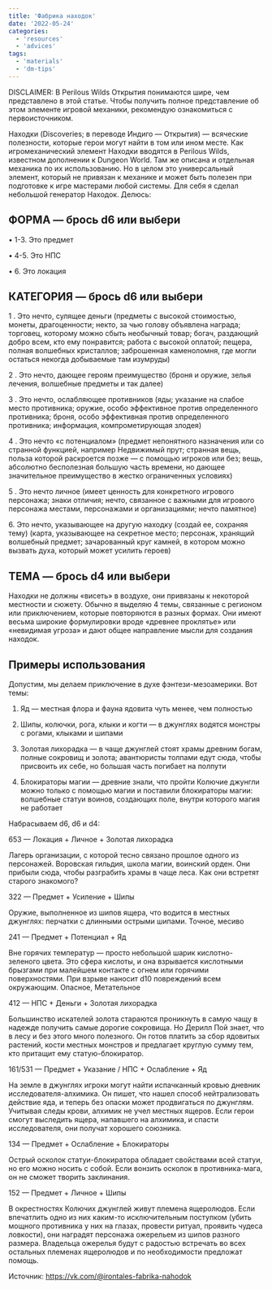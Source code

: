 ```yaml
---
title: 'Фабрика находок'
date: '2022-05-24'
categories:
  - 'resources'
  - 'advices'
tags:
  - 'materials'
  - 'dm-tips'
---
```


DISCLAIMER: В Perilous Wilds Открытия понимаются шире, чем представлено в этой статье. Чтобы получить полное представление об этом элементе игровой механики, рекомендую ознакомиться с первоисточником.

Находки (Discoveries; в переводе Индиго — Открытия) — всяческие полезности, которые герои могут найти в том или ином месте. Как игромеханический элемент Находки вводятся в Perilous Wilds, известном дополнении к Dungeon World. Там же описана и отдельная механика по их использованию. Но в целом это универсальный элемент, который не привязан к механике и может быть полезен при подготовке к игре мастерами любой системы. Для себя я сделал небольшой генератор Находок. Делюсь:

## ФОРМА — брось d6 или выбери

• 1-3. Это предмет

• 4-5. Это НПС

• 6. Это локация

## КАТЕГОРИЯ — брось d6 или выбери

1 . Это нечто, сулящее деньги (предметы с высокой стоимостью, монеты, драгоценности; некто, за чью голову объявлена награда; торговец, которому можно сбыть необычный товар; богач, раздающий добро всем, кто ему понравится; работа с высокой оплатой; пещера, полная волшебных кристаллов; заброшенная каменоломня, где могли остаться некогда добываемые там изумруды)

2 . Это нечто, дающее героям преимущество (броня и оружие, зелья лечения, волшебные предметы и так далее)

3 . Это нечто, ослабляющее противников (яды; указание на слабое место противника; оружие, особо эффективное против определенного противника; броня, особо эффективная против определенного противника; информация, компрометирующая злодея)

4 . Это нечто «с потенциалом» (предмет непонятного назначения или со странной функцией, например Недвижимый прут; странная вещь, польза которой раскроется позже — с помощью игроков или без; вещь, абсолютно бесполезная большую часть времени, но дающее значительное преимущество в жестко ограниченных условиях)

5 . Это нечто личное (имеет ценность для конкретного игрового персонажа; знаки отличия; нечто, связанное с важными для игрового персонажа местами, персонажами и организациями; нечто памятное)

6\. Это нечто, указывающее на другую находку (создай ее, сохраняя тему) (карта, указывающее на секретное место; персонаж, хранящий волшебный предмет; зачарованный круг камней, в котором можно вызвать духа, который может усилить героев)

## ТЕМА — брось d4 или выбери

Находки не должны «висеть» в воздухе, они привязаны к некоторой местности и сюжету. Обычно я выделяю 4 темы, связанные с регионом или приключением, которые повторяются в разных формах. Они имеют весьма широкие формулировки вроде «древнее проклятье» или «невидимая угроза» и дают общее направление мысли для создания находок.

## Примеры использования

Допустим, мы делаем приключение в духе фэнтези-мезоамерики. Вот темы:

1. Яд — местная флора и фауна ядовита чуть менее, чем полностью

2. Шипы, колючки, рога, клыки и когти — в джунглях водятся монстры с рогами, клыками и шипами

3. Золотая лихорадка — в чаще джунглей стоят храмы древним богам, полные сокровищ и золота; авантюристы толпами едут сюда, чтобы присвоить их себе, но большая часть погибает на полпути

4. Блокираторы магии — древние знали, что пройти Колючие джунгли можно только с помощью магии и поставили блокираторы магии: волшебные статуи воинов, создающих поле, внутри которого магия не работает

Набрасываем d6, d6 и d4:

653 — Локация + Личное + Золотая лихорадка

Лагерь организации, с которой тесно связано прошлое одного из персонажей. Воровская гильдия, школа магии, воинский орден. Они прибыли сюда, чтобы разграбить храмы в чаще леса. Как они встретят старого знакомого?

322 — Предмет + Усиление + Шипы

Оружие, выполненное из шипов ящера, что водится в местных джунглях: перчатки с длинными острыми шипами. Точное, месиво

241 — Предмет + Потенциал + Яд

Вне горячих температур — просто небольшой шарик кислотно-зеленого цвета. Это сфера кислоты, и она взрывается кислотными брызгами при малейшем контакте с огнем или горячими поверхностями. При взрыве наносит d10 повреждений всем окружающим. Опасное, Метательное

412 — НПС + Деньги + Золотая лихорадка

Большинство искателей золота стараются проникнуть в самую чащу в надежде получить самые дорогие сокровища. Но Дерилл Пой знает, что в лесу и без этого много полезного. Он готов платить за сбор ядовитых растений, кости местных монстров и предлагает круглую сумму тем, кто притащит ему статую-блокиратор.

161/531 — Предмет + Указание / НПС + Ослабление + Яд

На земле в джунглях игроки могут найти испачканный кровью дневник исследователя-алхимика. Он пишет, что нашел способ нейтрализовать действие яда, и теперь без опаски может продвигаться по джунглям. Учитывая следы крови, алхимик не учел местных ящеров. Если герои смогут выследить ящера, напавшего на алхимика, и спасти исследователя, они получат хорошего союзника.

134 — Предмет + Ослабление + Блокираторы

Острый осколок статуи-блокиратора обладает свойствами всей статуи, но его можно носить с собой. Если вонзить осколок в противника-мага, он не сможет творить заклинания.

152 — Предмет + Личное + Шипы

В окрестностях Колючих джунглей живут племена ящеролюдов. Если впечатлить одно из них каким-то исключительным поступком (убить мощного противника у них на глазах, провести ритуал, проявить чудеса ловкости), они наградят персонажа ожерельем из шипов разного размера. Владельца ожерелья будут с радостью встречать во всех остальных племенах ящеролюдов и по необходимости предложат помощь.

Источник: <https://vk.com/@irontales-fabrika-nahodok>
